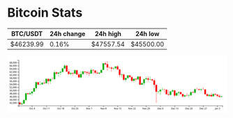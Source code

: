 # Bitcoin Stats

BTC/USDT|24h change|24h high|24h low|
|---|---|---|---|
|$46239.99|0.16%|$47557.54|$45500.00|

<img src="./chart.svg">
